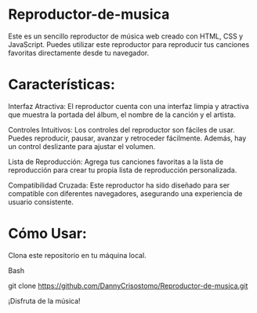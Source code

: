 # Reproductor-de-musica

Este es un sencillo reproductor de música web creado con HTML, CSS y JavaScript. Puedes utilizar este reproductor para reproducir tus canciones favoritas directamente desde tu navegador.

# Características:

Interfaz Atractiva: El reproductor cuenta con una interfaz limpia y atractiva que muestra la portada del álbum, el nombre de la canción y el artista.

Controles Intuitivos: Los controles del reproductor son fáciles de usar. Puedes reproducir, pausar, avanzar y retroceder fácilmente. Además, hay un control deslizante para ajustar el volumen.

Lista de Reproducción: Agrega tus canciones favoritas a la lista de reproducción para crear tu propia lista de reproducción personalizada.

Compatibilidad Cruzada: Este reproductor ha sido diseñado para ser compatible con diferentes navegadores, asegurando una experiencia de usuario consistente.

# Cómo Usar:

Clona este repositorio en tu máquina local.

Bash

git clone https://github.com/DannyCrisostomo/Reproductor-de-musica.git

¡Disfruta de la música!
